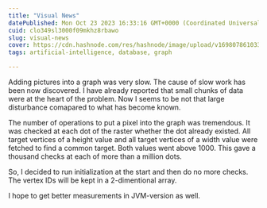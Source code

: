 ```yaml
---
title: "Visual News"
datePublished: Mon Oct 23 2023 16:33:16 GMT+0000 (Coordinated Universal Time)
cuid: clo349sl3000f09mkhz8rbawo
slug: visual-news
cover: https://cdn.hashnode.com/res/hashnode/image/upload/v1698078610338/adf17599-af93-44d7-a491-a53ce0a5059b.jpeg
tags: artificial-intelligence, database, graph

---
```


Adding pictures into a graph was very slow. The cause of slow work has been now discovered. I have already reported that small chunks of data were at the heart of the problem. Now I seems to be not that large disturbance comapared to what has become known.

The number of operations to put a pixel into the graph was tremendous. It was checked at each dot of the raster whether the dot already existed. All target vertices of a height value and all target vertices of a width value were fetched to find a common target. Both values went above 1000. This gave a thousand checks at each of more than a million dots.

So, I decided to run initialization at the start and then do no more checks. The vertex IDs will be kept in a 2-dimentional array.

I hope to get better measurements in JVM-version as well.